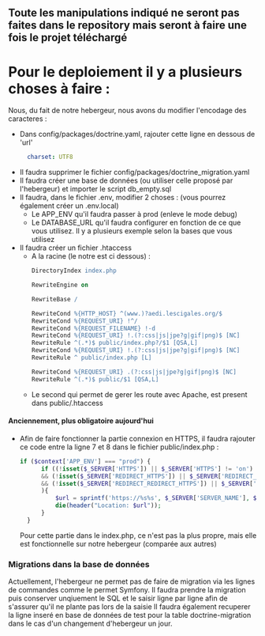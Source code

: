 ## Toute les manipulations indiqué ne seront pas faites dans le repository mais seront à faire une fois le projet téléchargé

# Pour le deploiement il y a plusieurs choses à faire : 
Nous, du fait de notre hebergeur, nous avons du modifier l'encodage des caracteres :
- Dans config/packages/doctrine.yaml, rajouter cette ligne en dessous de 'url'
  ```YAML
    charset: UTF8
  ```
- Il faudra supprimer le fichier config/packages/doctrine_migration.yaml 
- Il faudra créer une base de données (ou utiliser celle proposé par l'hebergeur) et importer le script db_empty.sql
- Il faudra, dans le fichier .env, modifier 2 choses : (vous pourrez également créer un .env.local)
  - Le APP_ENV qu'il faudra passer à prod (enleve le mode debug)
  - Le DATABASE_URL qu'il faudra configurer en fonction de ce que vous utilisez. Il y a plusieurs exemple selon la bases que vous utilisez
- Il faudra créer un fichier .htaccess
  - A la racine (le notre est ci dessous) :
    ```Apache
    DirectoryIndex index.php

    RewriteEngine on
  
    RewriteBase /
  
    RewriteCond %{HTTP_HOST} ^(www.)?aedi.lescigales.org/$
    RewriteCond %{REQUEST_URI} !^/
    RewriteCond %{REQUEST_FILENAME} !-d
    RewriteCond %{REQUEST_URI} !.(?:css|js|jpe?g|gif|png)$ [NC]
    RewriteRule ^(.*)$ public/index.php?/$1 [QSA,L]
    RewriteCond %{REQUEST_URI} !.(?:css|js|jpe?g|gif|png)$ [NC]
    RewriteRule ^ public/index.php [L]
  
    RewriteCond %{REQUEST_URI} .(?:css|js|jpe?g|gif|png)$ [NC]
    RewriteRule ^(.*)$ public/$1 [QSA,L]
    ```
  - Le second qui permet de gerer les route avec Apache, est present dans public/.htaccess

#### Anciennement, plus obligatoire aujourd'hui
- Afin de faire fonctionner la partie connexion en HTTPS, il faudra rajouter ce code entre la ligne 7 et 8 dans le fichier public/index.php :
  ```PHP
  if ($context['APP_ENV'] === "prod") {
        if ((!isset($_SERVER['HTTPS']) || $_SERVER['HTTPS'] != 'on') 
        && (!isset($_SERVER['REDIRECT_HTTPS']) || $_SERVER['REDIRECT_HTTPS'] != 'on')
        && (!isset($_SERVER['REDIRECT_REDIRECT_HTTPS']) || $_SERVER['REDIRECT_REDIRECT_HTTPS'] != 'on') // this one is the one working....
        ){
            $url = sprintf('https://%s%s', $_SERVER['SERVER_NAME'], $_SERVER['REQUEST_URI']);
            die(header("Location: $url"));
        }
    }
  ```
  Pour cette partie dans le index.php, ce n'est pas la plus propre, mais elle est fonctionnelle sur notre hebergeur (comparée aux autres)

### Migrations dans la base de données

Actuellement, l'hebergeur ne permet pas de faire de migration via les lignes de commandes comme le permet Symfony.
Il faudra prendre la migration puis conserver unqiuement le SQL et le saisir ligne par ligne afin de s'assurer qu'il ne plante pas lors de la saisie
Il faudra également recuperer la ligne inseré en base de données de test pour la table doctrine-migration dans le cas d'un changement d'hebergeur un jour.
